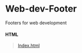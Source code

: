 # Web-dev-Footer
Footers for web development

#### HTML
>[Index.html](https://github.com/shreyash00007/Web-dev-Footer/blob/main/index.html)
